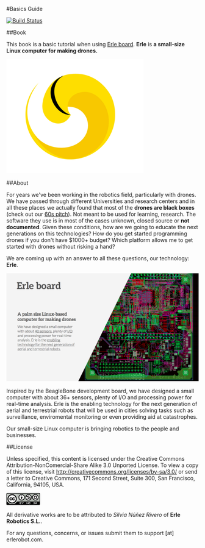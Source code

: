 #Basics Guide



[![Build Status](https://www.gitbook.io/button/status/book/erlerobotics/erle_gitbook_unixintroduction)](https://www.gitbook.io/book/erlerobotics/erle_gitbook_unixintroduction/activity)

##Book

This book is a basic tutorial when using [Erle board](http://erlerobot.com/). **Erle** is **a small-size Linux computer for making drones.**




![erlelogo](erleimg/Logo_erle.png)


##About

For years we've been working in the robotics field, particularly with drones. We have passed through different Universities and research centers and in all these places we actually found that most of the **drones are black boxes** (check out our [60s pitch](https://www.youtube.com/watch?v=tKAqjyXaC18)). Not meant to be used for learning, research. The software they use is in most of the cases unknown, closed source or **not documented**. Given these conditions, how are we going to educate the next generations on this technologies? How do you get started programming drones if you don't have $1000+ budget? Which platform allows me to get started with drones without risking a hand?

We are coming up with an answer to all these questions, our technology: **Erle**.

![imgerle1](erleimg/board2.png)

Inspired by the BeagleBone development board, we have designed a small computer with about 36+ sensors, plenty of I/O and processing power for real-time analysis. Erle is the enabling technology for the next generation of aerial and terrestrial robots that will be used in cities solving tasks such as surveillance, enviromental monitoring or even providing aid at catastrophes.

Our small-size Linux computer is bringing robotics to the people and businesses.



##License


Unless specified, this content is licensed under the Creative Commons Attribution-NonComercial-Share Alike 3.0 Unported License. To view a copy of this license, visit http://creativecommons.org/licenses/by-sa/3.0/ or send a letter to Creative Commons, 171 Second Street, Suite 300, San Francisco, California, 94105, USA.


![license](erleimg/88x31.png)


All derivative works are to be attributed to *Silvia Núñez Rivero* of **Erle Robotics S.L.**.

For any questions, concerns, or issues submit them to support [at] erlerobot.com.


